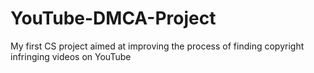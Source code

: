 # YouTube-DMCA-Project
My first CS project aimed at improving the process of finding copyright infringing videos on YouTube

